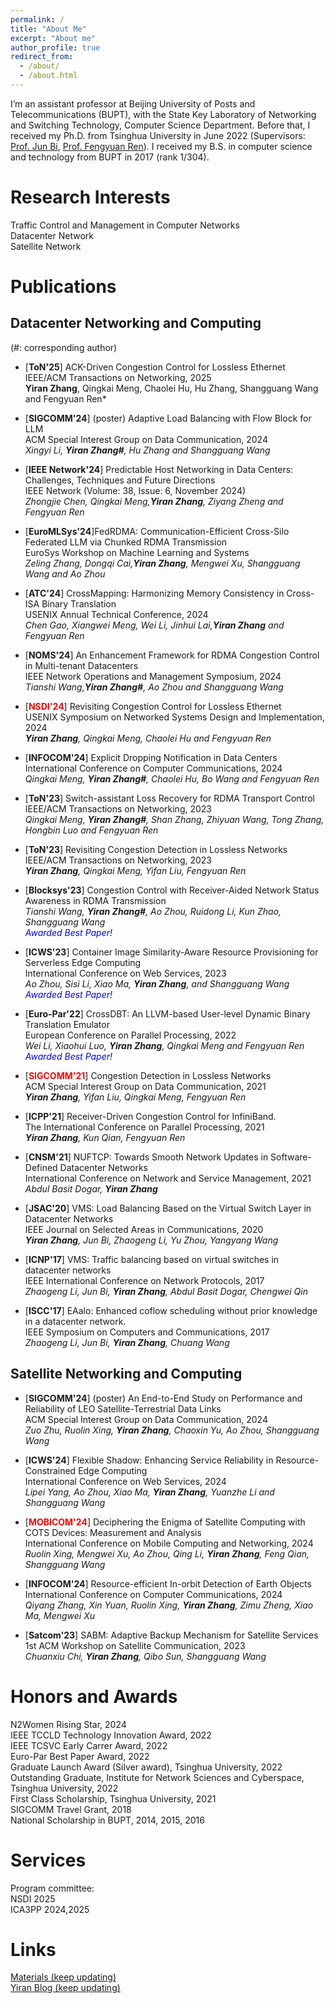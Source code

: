 ```yaml
---
permalink: /
title: "About Me"
excerpt: "About me"
author_profile: true
redirect_from: 
  - /about/
  - /about.html
---
```


I’m an assistant professor at Beijing University of Posts and Telecommunications (BUPT), with the State Key Laboratory of Networking and Switching Technology, Computer Science Department. Before that, I received my Ph.D. from Tsinghua University in June 2022 (Supervisors: [Prof. Jun Bi](https://www.tsinghua.edu.cn/info/1715/70637.htm), [Prof. Fengyuan Ren](https://www.cs.tsinghua.edu.cn/info/1126/3585.htm)). I received my B.S. in computer science and technology from BUPT in 2017 (rank 1/304).

Research Interests
======
Traffic Control and Management in Computer Networks  
Datacenter Network  
Satellite Network

# Publications 
## Datacenter Networking and Computing
 (#: corresponding author)    
 
- [**ToN'25**] ACK-Driven Congestion Control for Lossless Ethernet    
   IEEE/ACM Transactions on Networking, 2025                   
   **Yiran Zhang**, Qingkai Meng, Chaolei Hu, Hu Zhang, Shangguang Wang and Fengyuan Ren*
 
- [**SIGCOMM'24**] (poster) Adaptive Load Balancing with Flow Block for LLM    
   ACM Special Interest Group on Data Communication, 2024             
   *Xingyi Li, **Yiran Zhang#**, Hu Zhang and Shangguang Wang*

- [**IEEE Network'24**] Predictable Host Networking in Data Centers: Challenges, Techniques and Future Directions    
   IEEE Network (Volume: 38, Issue: 6, November 2024)             
   *Zhongjie Chen, Qingkai Meng,**Yiran Zhang**, Ziyang Zheng and Fengyuan Ren*

- [**EuroMLSys'24**]FedRDMA: Communication-Efficient Cross-Silo Federated LLM via Chunked RDMA Transmission     
  EuroSys Workshop on Machine Learning and Systems                 
   *Zeling Zhang, Dongqi Cai,**Yiran Zhang**, Mengwei Xu, Shangguang Wang and Ao Zhou*

- [**ATC'24**] CrossMapping: Harmonizing Memory Consistency in Cross-ISA Binary Translation    
   USENIX Annual Technical Conference, 2024             
   *Chen Gao, Xiangwei Meng, Wei Li, Jinhui Lai,**Yiran Zhang** and Fengyuan Ren*
  
- [**NOMS'24**] An Enhancement Framework for RDMA Congestion Control in Multi-tenant Datacenters    
   IEEE Network Operations and Management Symposium, 2024             
   *Tianshi Wang,**Yiran Zhang#**, Ao Zhou and Shangguang Wang*
  
- [**<font color=red>NSDI'24</font>**] Revisiting Congestion Control for Lossless Ethernet        
   USENIX Symposium on Networked Systems Design and Implementation, 2024       
   ***Yiran Zhang**, Qingkai Meng, Chaolei Hu and Fengyuan Ren*
  
- [**INFOCOM'24**] Explicit Dropping Notification in Data Centers    
   International Conference on Computer Communications, 2024      
   *Qingkai Meng, **Yiran Zhang#**, Chaolei Hu, Bo Wang and Fengyuan Ren*
  
- [**ToN'23**] Switch-assistant Loss Recovery for RDMA Transport Control            
   IEEE/ACM Transactions on Networking, 2023      
   *Qingkai Meng, **Yiran Zhang#**, Shan Zhang, Zhiyuan Wang, Tong Zhang, Hongbin Luo and Fengyuan Ren*
  
- [**ToN'23**] Revisiting Congestion Detection in Lossless Networks        
   IEEE/ACM Transactions on Networking, 2023     
   ***Yiran Zhang**, Qingkai Meng, Yifan Liu, Fengyuan Ren*
  
- [**Blocksys'23**] Congestion Control with Receiver-Aided Network Status Awareness in RDMA Transmission         
   *Tianshi Wang, **Yiran Zhang#**, Ao Zhou, Ruidong Li, Kun Zhao, Shangguang Wang*    
  *<font color=blue> Awarded Best Paper!</font>*
  
- [**ICWS'23**] Container Image Similarity-Aware Resource Provisioning for Serverless Edge Computing           
   International Conference on Web Services, 2023      
   *Ao Zhou, Sisi Li, Xiao Ma, **Yiran Zhang**, and Shangguang Wang*    
   *<font color=blue> Awarded Best Paper!</font>*
  
- [**Euro-Par'22**] CrossDBT: An LLVM-based User-level Dynamic Binary Translation Emulator       
    European Conference on Parallel Processing, 2022           
    *Wei Li, Xiaohui Luo, **Yiran Zhang**, Qingkai Meng and Fengyuan Ren*    
   *<font color=blue> Awarded Best Paper!</font>*     
     
- [**<font color=red>SIGCOMM'21</font>**] Congestion Detection in Lossless Networks      
    ACM Special Interest Group on Data Communication, 2021         
  ***Yiran Zhang**, Yifan Liu, Qingkai Meng, Fengyuan Ren*
  
- [**ICPP'21**] Receiver-Driven Congestion Control for InfiniBand.          
    The International Conference on Parallel Processing, 2021         
    ***Yiran Zhang**, Kun Qian, Fengyuan Ren*
  
- [**CNSM'21**] NUFTCP: Towards Smooth Network Updates in Software-Defined Datacenter Networks    
    International Conference on Network and Service Management, 2021        
    *Abdul Basit Dogar, **Yiran Zhang***
  
- [**JSAC'20**] VMS: Load Balancing Based on the Virtual Switch Layer in Datacenter Networks    
    IEEE Journal on Selected Areas in Communications, 2020         
    ***Yiran Zhang**, Jun Bi, Zhaogeng Li, Yu Zhou, Yangyang Wang*
  
- [**ICNP'17**] VMS: Traffic balancing based on virtual switches in datacenter networks     
    IEEE International Conference on Network Protocols, 2017       
    *Zhaogeng Li, Jun Bi, **Yiran Zhang**, Abdul Basit Dogar, Chengwei Qin*
  
- [**ISCC'17**] EAalo: Enhanced coflow scheduling without prior knowledge in a datacenter network.     
    IEEE Symposium on Computers and Communications, 2017           
    *Zhaogeng Li, Jun Bi, **Yiran Zhang**, Chuang Wang*
   
  
## Satellite Networking and Computing
- [**SIGCOMM'24**] (poster) An End-to-End Study on Performance and Reliability of LEO Satellite-Terrestrial Data Links    
   ACM Special Interest Group on Data Communication, 2024             
   *Zuo Zhu, Ruolin Xing, **Yiran Zhang**, Chaoxin Yu, Ao Zhou, Shangguang Wang*
  
- [**ICWS'24**] Flexible Shadow: Enhancing Service Reliability in Resource-Constrained Edge Computing        
   International Conference on Web Services, 2024      
   *Lipei Yang, Ao Zhou, Xiao Ma, **Yiran Zhang**, Yuanzhe Li and Shangguang Wang*
  
- [**<font color=red>MOBICOM'24</font>**] Deciphering the Enigma of Satellite Computing with COTS Devices: Measurement and Analysis         
   International Conference on Mobile Computing and Networking, 2024        
   *Ruolin Xing, Mengwei Xu, Ao Zhou, Qing Li, **Yiran Zhang**, Feng Qian, Shangguang Wang*
  
- [**INFOCOM'24**] Resource-efficient In-orbit Detection of Earth Objects        
   International Conference on Computer Communications, 2024      
   *Qiyang Zhang, Xin Yuan, Ruolin Xing, **Yiran Zhang**, Zimu Zheng, Xiao Ma, Mengwei Xu*
  
- [**Satcom'23**] SABM: Adaptive Backup Mechanism for Satellite Services    
    1st ACM Workshop on Satellite Communication, 2023       
   *Chuanxiu Chi, **Yiran Zhang**, Qibo Sun, Shangguang Wang*
  


# Honors and Awards
N2Women Rising Star, 2024    
IEEE TCCLD Technology Innovation Award, 2022  
IEEE TCSVC Early Carrer Award, 2022  
Euro-Par Best Paper Award, 2022  
Graduate Launch Award (Silver award), Tsinghua University, 2022  
Outstanding Graduate, Institute for Network Sciences and Cyberspace, Tsinghua University, 2022  
First Class Scholarship, Tsinghua University, 2021  
SIGCOMM Travel Grant, 2018  
National Scholarship in BUPT, 2014, 2015, 2016 

# Services
Program committee:   
NSDI 2025   
ICA3PP 2024,2025



# Links
[Materials (keep updating)](https://yi-ran.github.io/2019/03/27/Useful-links/)  
[Yiran Blog (keep updating)](https://yi-ran.github.io/)  

